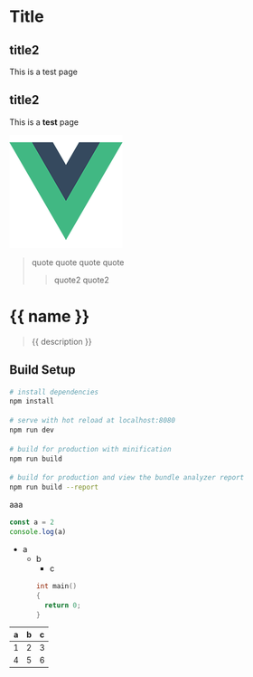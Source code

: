 # Title

## title2

This is a test page

## title2

This is a **test** page

![This is a test Pic](./logo.png)

> quote quote quote quote
>> quote2 quote2

# {{ name }}

> {{ description }}

## Build Setup

``` sh
# install dependencies
npm install

# serve with hot reload at localhost:8080
npm run dev

# build for production with minification
npm run build

# build for production and view the bundle analyzer report
npm run build --report
```

aaa

``` javascript
const a = 2
console.log(a)
```

- a
  - b
    - c
    ``` c
    int main()
    {
      return 0;
    }
    ```

| a | b | c |
| --- | --- | --- |
| 1 | 2 | 3 |
| 4 | 5 | 6 |
